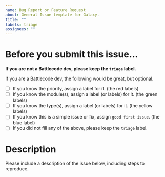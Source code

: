 ```yaml
---
name: Bug Report or Feature Request
about: General Issue template for Galaxy.
title: ""
labels: triage
assignees: ""
---
```


# Before you submit this issue...

**If you are not a Battlecode dev, please keep the `triage` label.**

If you are a Battlecode dev, the following would be great, but optional.

- [ ] If you know the priority, assign a label for it. (the red labels)
- [ ] If you know the module(s), assign a label (or labels) for it. (the green labels)
- [ ] If you know the type(s), assign a label (or labels) for it. (the yellow labels)
- [ ] If you know this is a simple issue or fix, assign `good first issue`. (the blue label)
- [ ] If you did not fill any of the above, please keep the `triage` label.

# Description

Please include a description of the issue below, including steps to reproduce.
